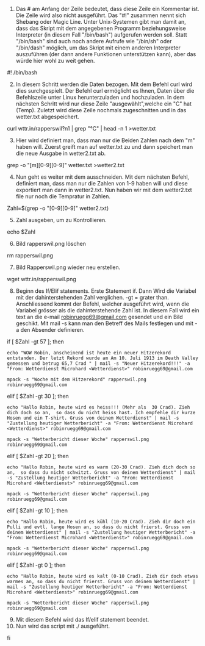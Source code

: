1. Das # am Anfang der Zeile bedeutet, dass diese Zeile ein Kommentar ist. Die Zeile wird also nicht ausgeführt. Das "#!" zusammen nennt sich Shebang oder Magic Line. Unter Unix-Systemen gibt man damit an, dass das Skript mit dem angegebenen Programm beziehungsweise Interpreter (in diesem Fall "/bin/bash") aufgerufen werden soll. Statt "/bin/bash" sind auch noch andere Aufrufe wie "/bin/sh" oder "/bin/dash" möglich, um das Skript mit einem anderen Interpreter auszuführen (der dann andere Funktionen unterstützen kann), aber das würde hier wohl zu weit gehen.
   
#! /bin/bash


2. In diesem Schritt werden die Daten bezogen. Mit dem Befehl curl wird dies surchgespielt. Der Befehl curl ermöglicht es Ihnen, Daten über die Befehlszeile unter Linux herunterzuladen und hochzuladen. In dem nächsten Schritt wird nur diese Zeile "ausgewählt",welche ein "C" hat (Temp). Zuletzt wird diese Zeile nochmals zugeschnitten und in das wetter.txt abgespeichert. 
   
curl wttr.in/rapperswil?n1 |  grep "°C" | head -n 1 >wetter.txt


3. Hier wird definiert man, dass man nur die Beiden Zahlen nach dem "m" haben will. Zuerst greift man auf wetter.txt zu und dann speichert man die neue Ausgabe in wetter2.txt ab. 
   
grep -o "[m][0-9][0-9]" wetter.txt >wetter2.txt


4. Nun geht es weiter mit dem ausschneiden. Mit dem nächsten Befehl, definiert man, dass man nur die Zahlen von 1-9 haben will und diese exportiert man dann in wetter2.txt. Nun haben wir mit dem wetter2.txt file nur noch die Tempratur in Zahlen. 
   
Zahl=$(grep -o "[0-9][0-9]" wetter2.txt)

5. Zahl ausgeben, um zu Kontrollieren. 
   
echo $Zahl

6. Bild rapperswil.png löschen

rm rapperswil.png

7. Bild Rapperswil.png wieder neu erstellen. 

wget wttr.in/rapperswil.png

8. Beginn des If/Elif statements. Erste Statement if. Dann Wird die Variabel mit der dahinterstehenden Zahl verglichen. -gt = grater than. Anschliessend kommt der Befehl, welcher ausgeführt wird, wenn die Variabel grösser als die dahinterstehende Zahl ist. In diesem Fall wird ein text an die e-mail robinruegg69@gmail.com gesendet und ein Bild geschikt. Mit mail -s kann man den Betreff des Mails festlegen und mit -a den Absender definieren. 

if [ $Zahl -gt 57 ]; then

    echo "WOW Robin, anscheinend ist heute ein neuer Hitzerekord entstanden. Der letzt Rekord wurde am Am 10. Juli 1913 im Death Valley gemessen und betrug 65,7 Crad " | mail -s "Neuer Hitzerekord!!!" -a "From: Wetterdienst Microhard <Wetterdienst>" robinruegg69@gmail.com

	mpack -s "Woche mit dem Hitzerekord" rapperswil.png robinruegg69@gmail.com

elif [ $Zahl -gt 30 ]; then

    echo "Hallo Robin, heute wird es heiss!!! (Mehr als  30 Crad). Zieh dich doch so an,  so dass du nicht heiss hast. Ich empfehle dir kurze Hosen und ein T-shirt. Gruss von deinem Wetterdienst" | mail -s "Zustellung heutiger Wetterbericht" -a "From: Wetterdienst Microhard <Wetterdienst>" robinruegg69@gmail.com

	mpack -s "Wetterbericht dieser Woche" rapperswil.png robinruegg69@gmail.com

elif [ $Zahl -gt 20 ]; then

    echo "Hallo Robin, heute wird es warm (20-30 Crad). Zieh dich doch so an,  so dass du nicht schwitzt. Gruss von deinem Wetterdienst" | mail -s "Zustellung heutiger Wetterbericht" -a "From: Wetterdienst Microhard <Wetterdienst>" robinruegg69@gmail.com

	mpack -s "Wetterbericht dieser Woche" rapperswil.png robinruegg69@gmail.com

elif [ $Zahl -gt 10 ]; then

    echo "Hallo Robin, heute wird es kühl (10-20 Crad). Zieh dir doch ein Pulli und evtl. lange Hosen an, so dass du nicht frierst. Gruss von deinem Wetterdienst" | mail -s "Zustellung heutiger Wetterbericht" -a "From: Wetterdienst Microhard <Wetterdienst>" robinruegg69@gmail.com

	mpack -s "Wetterbericht dieser Woche" rapperswil.png robinruegg69@gmail.com

elif [ $Zahl -gt 0 ]; then

    echo "Hallo Robin, heute wird es kalt (0-10 Crad). Zieh dir doch etwas warmes an, so dass du nicht frierst. Gruss von deinem Wetterdienst" | mail -s "Zustellung heutiger Wetterbericht" -a "From: Wetterdienst Microhard <Wetterdienst>" robinruegg69@gmail.com

	mpack -s "Wetterbericht dieser Woche" rapperswil.png robinruegg69@gmail.com

9. Mit diesem Befehl wird das If/elif statement beendet. 
10. Nun wird das script mit ./ ausgeführt.

fi
